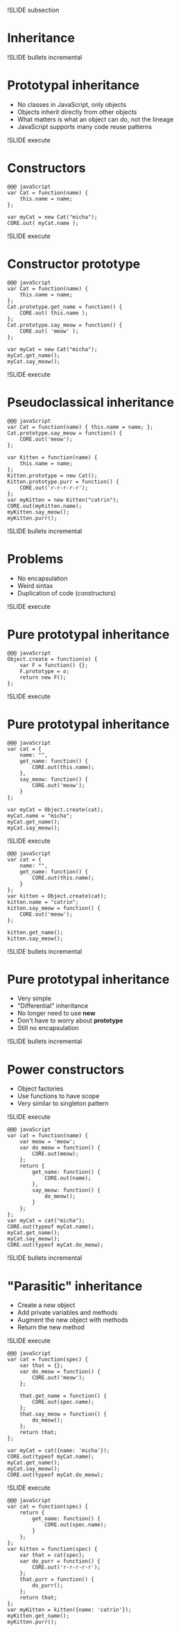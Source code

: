 !SLIDE subsection

# Inheritance #

!SLIDE bullets incremental
# Prototypal inheritance #

* No classes in JavaScript, only objects
* Objects inherit directly from other objects
* What matters is what an object can do, not the lineage
* JavaScript supports many code reuse patterns

!SLIDE execute
# Constructors #

    @@@ javaScript
    var Cat = function(name) {
        this.name = name;
    };

    var myCat = new Cat("micha");
    CORE.out( myCat.name );

!SLIDE execute
# Constructor prototype #

    @@@ javaScript
    var Cat = function(name) {
        this.name = name;
    };
    Cat.prototype.get_name = function() {
        CORE.out( this.name );
    };
    Cat.prototype.say_meow = function() {
        CORE.out( 'meow' );
    };

    var myCat = new Cat("micha");
    myCat.get_name();
    myCat.say_meow();

!SLIDE execute
# Pseudoclassical inheritance #

    @@@ javaScript
    var Cat = function(name) { this.name = name; };
    Cat.prototype.say_meow = function() {
        CORE.out('meow');
    };

    var Kitten = function(name) {
        this.name = name;
    };
    Kitten.prototype = new Cat();
    Kitten.prototype.purr = function() {
        CORE.out('r-r-r-r-r');
    };
    var myKitten = new Kitten("catrin");
    CORE.out(myKitten.name);
    myKitten.say_meow();
    myKitten.purr();

!SLIDE bullets incremental
# Problems #

* No encapsulation
* Weird sintax
* Duplication of code (constructors)

!SLIDE execute
# Pure prototypal inheritance #

    @@@ javaScript
    Object.create = function(o) {
        var F = function() {};
        F.prototype = o;
        return new F();
    };

!SLIDE execute
# Pure prototypal inheritance #

    @@@ javaScript
    var cat = {
        name: "",
        get_name: function() {
            CORE.out(this.name);
        },
        say_meow: function() {
            CORE.out('meow');
        }
    };

    var myCat = Object.create(cat);
    myCat.name = "micha";
    myCat.get_name();
    myCat.say_meow();

!SLIDE execute

    @@@ javaScript
    var cat = {
        name: "",
        get_name: function() {
            CORE.out(this.name);
        }
    };
    var kitten = Object.create(cat);
    kitten.name = "catrin";
    kitten.say_meow = function() {
        CORE.out('meow');
    };

    kitten.get_name();
    kitten.say_meow();

!SLIDE bullets incremental
# Pure prototypal inheritance #

* Very simple
* "Differential" inheritance
* No longer need to use __new__
* Don't have to worry about __prototype__
* Still no encapsulation

!SLIDE bullets incremental
# Power constructors #

* Object factories
* Use functions to have scope
* Very similar to singleton pattern

!SLIDE execute

    @@@ javaScript
    var cat = function(name) {
        var meow = 'meow';
        var do_meow = function() {
            CORE.out(meow);
        };
        return {
            get_name: function() {
                CORE.out(name);
            },
            say_meow: function() {
                do_meow();
            }
        };
    };
    var myCat = cat("micha");
    CORE.out(typeof myCat.name);
    myCat.get_name();
    myCat.say_meow();
    CORE.out(typeof myCat.do_meow);

!SLIDE bullets incremental
# "Parasitic" inheritance #

* Create a new object
* Add private variables and methods
* Augment the new object with methods
* Return the new method

!SLIDE execute

    @@@ javaScript
    var cat = function(spec) {
        var that = {};
        var do_meow = function() {
            CORE.out('meow');
        };

        that.get_name = function() {
            CORE.out(spec.name);
        };
        that.say_meow = function() {
            do_meow();
        };
        return that;
    };

    var myCat = cat({name: 'micha'});
    CORE.out(typeof myCat.name);
    myCat.get_name();
    myCat.say_meow();
    CORE.out(typeof myCat.do_meow);

!SLIDE execute

    @@@ javaScript
    var cat = function(spec) {
        return {
            get_name: function() {
                CORE.out(spec.name);
            }
        };
    };
    var kitten = function(spec) {
        var that = cat(spec);
        var do_purr = function() {
            CORE.out('r-r-r-r-r');
        };
        that.purr = function() {
            do_purr();
        };
        return that;
    };
    var myKitten = kitten({name: 'catrin'});
    myKitten.get_name();
    myKitten.purr();

